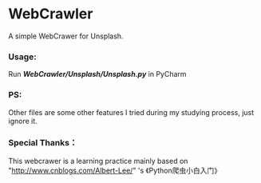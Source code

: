 # WebCrawler
A simple WebCrawer for Unsplash.

### Usage: 
Run ***WebCrawler/Unsplash/Unsplash.py*** in PyCharm

### PS: 
Other files are some other features I tried during my studying process, just ignore it.

### Special Thanks： 
This webcrawer is a learning practice mainly based on "http://www.cnblogs.com/Albert-Lee/" 's 《Python爬虫小白入门》
